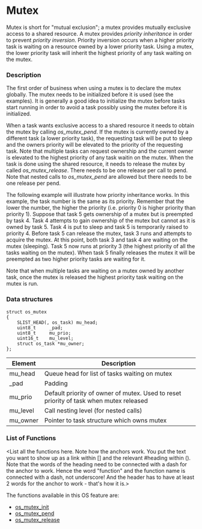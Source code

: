 # Mutex


Mutex is short for "mutual exclusion"; a mutex provides mutually exclusive access to a shared resource. A mutex provides *priority inheritance* in order to prevent *priority inversion*. Priority inversion occurs when a higher priority task is waiting on a resource owned by a lower priority task. Using a mutex, the lower priority task will inherit the highest priority of any task waiting on the mutex. 


### Description

The first order of business when using a mutex is to declare the mutex globally. The mutex needs to be initialized before it is used (see the examples). It is generally a good idea to initialize the mutex before tasks start running in order to avoid a task possibly using the mutex before it is initialized.

When a task wants exclusive access to a shared resource it needs to obtain the mutex by calling *os_mutex_pend*. If the mutex is currently owned by a different task (a lower priority task), the requesting task will be put to sleep and the owners priority will be elevated to the priority of the requesting task. Note that multiple tasks can request ownership and the current owner is elevated to the highest priority of any task waitin on the mutex. When the task is done using the shared resource, it needs to release the mutex by called *os_mutex_release*. There needs to be one release per call to pend. Note that nested calls to *os_mutex_pend* are allowed but there needs to be one release per pend.

The following example will illustrate how priority inheritance works. In this example, the task number is the same as its priority. Remember that the lower the number, the higher the priority (i.e. priority 0 is higher priority than priority 1). Suppose that task 5 gets ownership of a mutex but is preempted by task 4. Task 4 attempts to gain ownership of the mutex but cannot as it is owned by task 5. Task 4 is put to sleep and task 5 is temporarily raised to priority 4. Before task 5 can release the mutex, task 3 runs and attempts to acquire the mutex. At this point, both task 3 and task 4 are waiting on the mutex (sleeping). Task 5 now runs at priority 3 (the highest priority of all the tasks waiting on the mutex). When task 5 finally releases the mutex it will be preempted as two higher priority tasks are waiting for it. 

Note that when multiple tasks are waiting on a mutex owned by another task, once the mutex is released the highest priority task waiting on the mutex is run. 

### Data structures

```no-highlight
struct os_mutex
{
    SLIST_HEAD(, os_task) mu_head;
    uint8_t     _pad;
    uint8_t     mu_prio;
    uint16_t    mu_level;
    struct os_task *mu_owner;
};
```

| Element | Description |
|-----------|-------------|
| mu_head |  Queue head for list of tasks waiting on mutex  |
| _pad |  Padding  |
| mu_prio |  Default priority of owner of mutex. Used to reset priority of task when mutex released  |
| mu_level | Call nesting level (for nested calls) |
| mu_owner | Pointer to task structure which owns mutex |

### List of Functions

<List all the functions here. Note how the anchors work. You put the text you want to show up as a link within [] and the relevant #heading within (). Note that the words of the heading need to be connected with a dash for the anchor to work. Hence the word "function" and the function name is connected with a dash, not underscore! And the header has to have at least 2 words for the anchor to work - that's how it is.>

The functions available in this OS feature are:

* [os_mutex_init](os_mutex_init)
* [os_mutex_pend](os_mutex_pend)
* [os_mutex_release](os_mutex_release)

